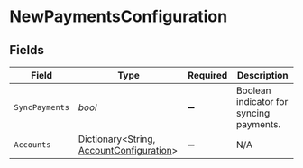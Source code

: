 # NewPaymentsConfiguration


## Fields

| Field                                                                                       | Type                                                                                        | Required                                                                                    | Description                                                                                 |
| ------------------------------------------------------------------------------------------- | ------------------------------------------------------------------------------------------- | ------------------------------------------------------------------------------------------- | ------------------------------------------------------------------------------------------- |
| `SyncPayments`                                                                              | *bool*                                                                                      | :heavy_minus_sign:                                                                          | Boolean indicator for syncing payments.                                                     |
| `Accounts`                                                                                  | Dictionary<String, [AccountConfiguration](../../Models/Components/AccountConfiguration.md)> | :heavy_minus_sign:                                                                          | N/A                                                                                         |